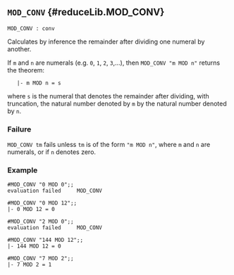 ## `MOD_CONV` {#reduceLib.MOD_CONV}


```
MOD_CONV : conv
```



Calculates by inference the remainder after dividing one numeral by another.


If `m` and `n` are numerals (e.g. `0`, `1`, `2`, `3`,...), then
`MOD_CONV "m MOD n"` returns the theorem:
    
       |- m MOD n = s
    
where `s` is the numeral that denotes the remainder after dividing,
with truncation, the natural number denoted by `m` by the natural
number denoted by `n`.

### Failure

`MOD_CONV tm` fails unless `tm` is of the form  `"m MOD n"`, where `m` and
`n` are numerals, or if `n` denotes zero.

### Example

    
    #MOD_CONV "0 MOD 0";;
    evaluation failed     MOD_CONV
    
    #MOD_CONV "0 MOD 12";;
    |- 0 MOD 12 = 0
    
    #MOD_CONV "2 MOD 0";;
    evaluation failed     MOD_CONV
    
    #MOD_CONV "144 MOD 12";;
    |- 144 MOD 12 = 0
    
    #MOD_CONV "7 MOD 2";;
    |- 7 MOD 2 = 1
    
